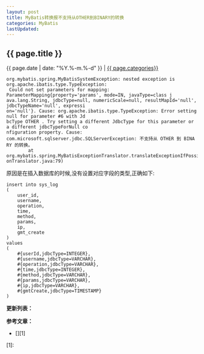 ```yaml
---
layout: post
title: MyBatis转换报不支持从OTHER到BINARY的转换
categories: MyBatis
lastUpdated:
---
```


## {{ page.title }}

{{ page.date | date: "%Y.%-m.%-d" }} | <a href="/archive#{{ page.categories }}">{{ page.categories}}</a>

```
org.mybatis.spring.MyBatisSystemException: nested exception is org.apache.ibatis.type.TypeException:
 Could not set parameters for mapping: ParameterMapping{property='params', mode=IN, javaType=class j
ava.lang.String, jdbcType=null, numericScale=null, resultMapId='null', jdbcTypeName='null', expressi
on='null'}. Cause: org.apache.ibatis.type.TypeException: Error setting null for parameter #6 with Jd
bcType OTHER . Try setting a different JdbcType for this parameter or a different jdbcTypeForNull co
nfiguration property. Cause: com.microsoft.sqlserver.jdbc.SQLServerException: 不支持从 OTHER 到 BINA
RY 的转换。
        at org.mybatis.spring.MyBatisExceptionTranslator.translateExceptionIfPossible(MyBatisExcepti
onTranslator.java:79)
```

原因是在插入数据库的时候,没有设置对应字段的类型,正确如下:

```
insert into sys_log
(
    user_id, 
    username, 
    operation, 
    time, 
    method, 
    params, 
    ip, 
    gmt_create
)
values
(
    #{userId,jdbcType=INTEGER}, 
    #{username,jdbcType=VARCHAR}, 
    #{operation,jdbcType=VARCHAR}, 
    #{time,jdbcType=INTEGER}, 
    #{method,jdbcType=VARCHAR}, 
    #{params,jdbcType=VARCHAR}, 
    #{ip,jdbcType=VARCHAR}, 
    #{gmtCreate,jdbcType=TIMESTAMP}
)
```


**更新列表：**



**参考文章：**

* [][1]


[1]: 
